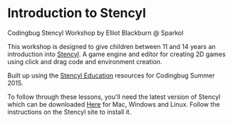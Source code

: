 # Introduction to Stencyl
Codingbug Stencyl Workshop by Elliot Blackburn @ Sparkol

This workshop is designed to give children between 11 and 14 years an introduction into [Stencyl](http://www.stencyl.com/ "Stencyl"). A game engine and editor for creating 2D games using click and drag code and environment creation.

Built up using the [Stencyl Education](http://www.stencyl.com/teach/ "Stencyl Education") resources for Codingbug Summer 2015.

To follow through these lessons, you'll need the latest version of Stencyl which can be downloaded [Here](http://www.stencyl.com/download/ "Here") for Mac, Windows and Linux. Follow the instructions on the Stencyl site to install it.